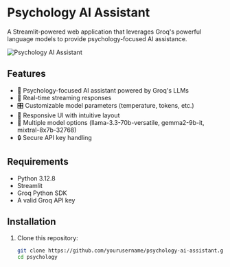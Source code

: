 # Psychology AI Assistant

A Streamlit-powered web application that leverages Groq's powerful language models to provide psychology-focused AI assistance.

![Psychology AI Assistant](https://placeholder.svg?height=400&width=800)

## Features

- 🧠 Psychology-focused AI assistant powered by Groq's LLMs
- 🔄 Real-time streaming responses
- 🎛️ Customizable model parameters (temperature, tokens, etc.)
- 📱 Responsive UI with intuitive layout
- 🤖 Multiple model options (llama-3.3-70b-versatile, gemma2-9b-it, mixtral-8x7b-32768)
- 🔒 Secure API key handling

## Requirements

- Python 3.12.8
- Streamlit
- Groq Python SDK
- A valid Groq API key

## Installation

1. Clone this repository:
   ```bash
   git clone https://github.com/yourusername/psychology-ai-assistant.git
   cd psychology